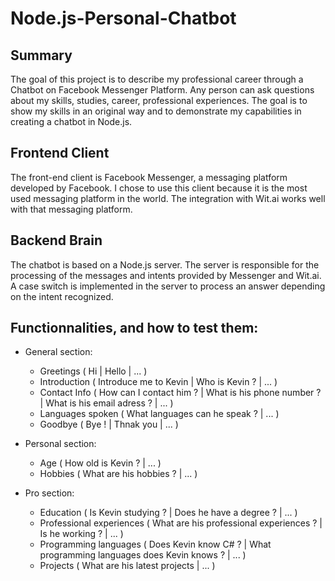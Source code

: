 # Node.js-Personal-Chatbot
## Summary
The goal of this project is to describe my professional career through a Chatbot on Facebook Messenger Platform. Any person can ask questions about my skills, studies, career, professional experiences. The goal is to show my skills in an original way and to demonstrate my capabilities in creating a chatbot in Node.js.

## Frontend Client
The front-end client is Facebook Messenger, a messaging platform developed by Facebook. I chose to use this client because it is the most used messaging platform in the world. The integration with Wit.ai works well with that messaging platform.

## Backend Brain
The chatbot is based on a Node.js server. The server is responsible for the processing of the messages and intents provided by Messenger and Wit.ai. A case switch is implemented in the server to process an answer depending on the intent recognized.

## Functionnalities, and how to test them:
-	General section: 
	- Greetings ( Hi | Hello | ... )
	- Introduction ( Introduce me to Kevin | Who is Kevin ? | ... )
	- Contact Info ( How can I contact him ? | What is his phone number ? | What is his email adress ? | ... )
	- Languages spoken ( What languages can he speak ? | ... )
	- Goodbye ( Bye ! | Thnak you | ... )
 
-	Personal section:
	- Age ( How old is Kevin ? | ... ) 
	- Hobbies ( What are his hobbies ? | ... )

-	Pro section:
	- Education ( Is Kevin studying ? | Does he have a degree ? | ... )
	- Professional experiences ( What are his professional experiences ? | Is he working ? | ... )
	- Programming languages ( Does Kevin know C# ? | What programming languages does Kevin knows ? | ... )
	- Projects ( What are his latest projects | ... ) 
